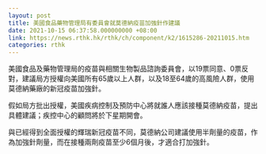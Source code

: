 ```yaml
---
layout: post
title: 美國食品藥物管理局有委員會就莫德納疫苗加強針作建議
date: 2021-10-15 06:37:58.000000000 +08:00
link: https://news.rthk.hk/rthk/ch/component/k2/1615286-20211015.htm
categories: rthk
---
```


美國食品及藥物管理局的疫苗與相關生物製品諮詢委員會，以19票同意、0票反對，建議局方授權向美國所有65歲以上人群，以及18至64歲的高風險人群，使用莫德納藥廠的新冠疫苗加強針。

假如局方批出授權，美國疾病控制及預防中心將就誰人應該接種莫德納疫苗，提出具體建議；疾控中心的顧問將於下星期開會。

與已經得到全面授權的輝瑞新冠疫苗不同，莫德納公司建議使用半劑量的疫苗，作為加強針劑量，而在接種兩劑疫苗至少6個月後，才適合打加強針。
